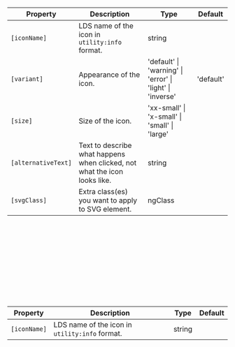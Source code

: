 # <ngl-icon>

| Property | Description | Type | Default |
| -------- | ----------- | ---- | ------- |
| `[iconName]` | LDS name of the icon in `utility:info` format. | string | |
| `[variant]` | Appearance of the icon. |  'default' \| 'warning' \| 'error' \| 'light' \| 'inverse'  | 'default' |
| `[size]` | Size of the icon. | 'xx-small' \| 'x-small' \| 'small' \| 'large' | |
| `[alternativeText]` | Text to describe what happens when clicked, not what the icon looks like. | string | |
| `[svgClass]` | Extra class(es) you want to apply to SVG element. | ngClass | |


# <svg nglIconName>

| Property | Description | Type | Default |
| -------- | ----------- | ---- | ------- |
| `[iconName]` | LDS name of the icon in `utility:info` format. | string | |
